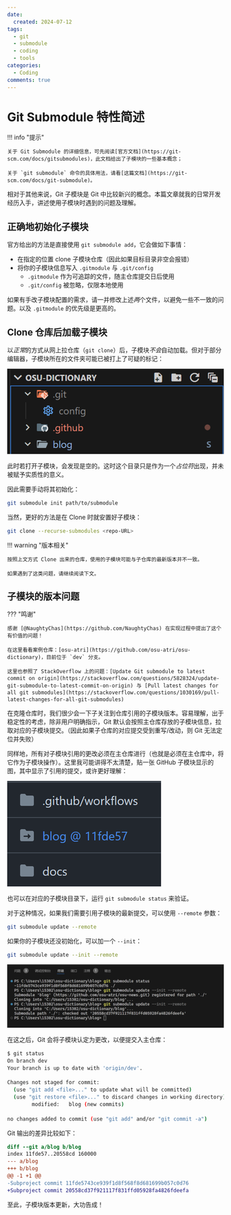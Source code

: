 ```yaml
---
date:
  created: 2024-07-12
tags:
  - git
  - submodule
  - coding
  - tools
categories:
  - Coding
comments: true
---
```

# Git Submodule 特性简述

!!! info "提示"

    关于 Git Submodule 的详细信息，可先阅读[官方文档](https://git-scm.com/docs/gitsubmodules)，此文档给出了子模块的一些基本概念；

    关于 `git submodule` 命令的具体用法，请看[这篇文档](https://git-scm.com/docs/git-submodule)。

相对于其他来说，Git 子模块是 Git 中比较新兴的概念。本篇文章就我的日常开发经历入手，讲述使用子模块时遇到的问题及理解。<!-- more -->

## 正确地初始化子模块

官方给出的方法是直接使用 `git submodule add`，它会做如下事情：

- 在指定的位置 clone 子模块仓库（因此如果目标目录非空会报错）
- 将你的子模块信息写入 `.gitmodule` 与 `.git/config`
  - `.gitmodule` 作为可追踪的文件，随主仓库提交日后使用
  - `.git/config` 被忽略，仅限本地使用

如果有手改子模块配置的需求，请一并修改上述*两*个文件，以避免一些不一致的问题。以及 `.gitmodule` 的优先级是更高的。

## Clone 仓库后加载子模块

以*正常*的方式从网上拉仓库（`git clone`）后，子模块*不会*自动加载。但对于部分编辑器，子模块所在的文件夹可能已被打上了可疑的标记：

![未就绪的子模块目录](img/submodule-premature.png)

此时若打开子模块，会发现是空的。这时这个目录只是作为一个*占位符*出现，并未被赋予实质性的意义。

因此需要手动将其初始化：

```sh
git submodule init path/to/submodule
```

当然，更好的方法是在 Clone 时就安置好子模块：

```sh
git clone --recurse-submodules <repo-URL>
```

!!! warning "版本相关"

    按照上文方式 Clone 出来的仓库，使用的子模块可能与子仓库的最新版本并不一致。

    如果遇到了这类问题，请继续阅读下文。

## 子模块的版本问题

??? "鸣谢"

    感谢 [@NaughtyChas](https://github.com/NaughtyChas) 在实现过程中提出了这个有价值的问题！

    在这里看看案例仓库：[osu-atri](https://github.com/osu-atri/osu-dictionary)，目前位于 `dev` 分支。

    这里也参照了 StackOverflow 上的问题：[Update Git submodule to latest commit on origin](https://stackoverflow.com/questions/5828324/update-git-submodule-to-latest-commit-on-origin) 与 [Pull latest changes for all git submodules](https://stackoverflow.com/questions/1030169/pull-latest-changes-for-all-git-submodules)

在克隆仓库时，我们很少会一下子关注到仓库引用的子模块版本。容易理解，出于稳定性的考虑，除非用户明确指示，Git 默认会按照主仓库存放的子模块信息，拉取对应的子模块提交。（因此如果子仓库的对应提交受到重写/改动，则 Git 无法定位并失败）

同样地，所有对子模块引用的更改必须在主仓库进行（也就是必须在主仓库中，将它作为子模块操作）。这里我可能讲得不太清楚，贴一张 GitHub 子模块显示的图，其中显示了引用的提交，或许更好理解：

![GitHub 文件列表显示子模块](img/gh-submodule.png)

也可以在对应的子模块目录下，运行 `git submodule status` 来验证。

对于这种情况，如果我们需要引用子模块的最新提交，可以使用 `--remote` 参数：

```sh
git submodule update --remote
```

如果你的子模块还没初始化，可以加一个 `--init`：

```sh
git submodule update --init --remote
```

![命令执行前后版本比较](img/command-updatesub.png)

在这之后，Git 会将子模块认定为更改，以便提交入主仓库：

```sh
$ git status
On branch dev
Your branch is up to date with 'origin/dev'.

Changes not staged for commit:
  (use "git add <file>..." to update what will be committed)
  (use "git restore <file>..." to discard changes in working directory)
        modified:   blog (new commits)

no changes added to commit (use "git add" and/or "git commit -a")
```

Git 输出的差异比较如下：

```diff
diff --git a/blog b/blog
index 11fde57..20558cd 160000
--- a/blog
+++ b/blog
@@ -1 +1 @@
-Subproject commit 11fde5743ce939f1d8f568f8d681699b057c0d76
+Subproject commit 20558cd37f921117f831ffd05928fa4826fdeefa
```

至此，子模块版本更新，大功告成！
